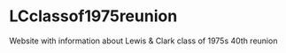 # LCclassof1975reunion
Website with information about Lewis &amp; Clark class of 1975s 40th reunion
